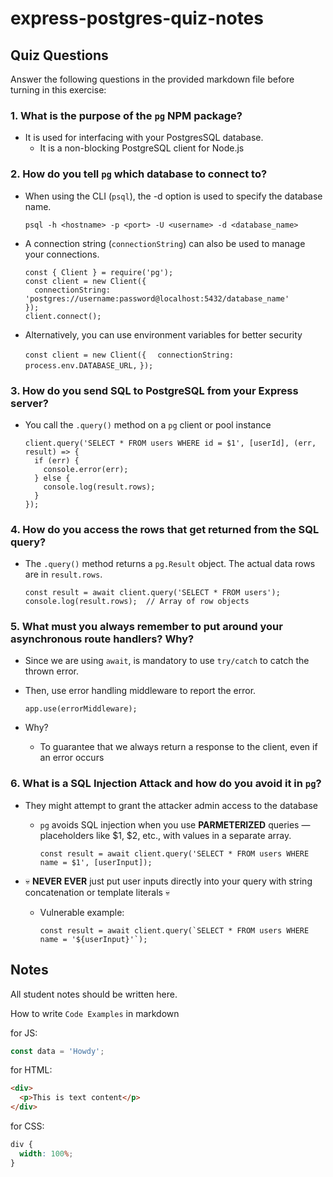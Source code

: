 # express-postgres-quiz-notes

## Quiz Questions

Answer the following questions in the provided markdown file before turning in this exercise:

### 1. What is the purpose of the `pg` NPM package?

- It is used for interfacing with your PostgresSQL database.
  - It is a non-blocking PostgreSQL client for Node.js

### 2. How do you tell `pg` which database to connect to?

- When using the CLI (`psql`), the -d option is used to specify the database name.

  `psql -h <hostname> -p <port> -U <username> -d <database_name>`

- A connection string (`connectionString`) can also be used to manage your connections.

  `const { Client } = require('pg');`
  <br>
  `const client = new Client({`
  <br>
  `  connectionString: 'postgres://username:password@localhost:5432/database_name'`
  <br>
  `});`
  <br>
  `client.connect();`

- Alternatively, you can use environment variables for better security

  `const client = new Client({`
  `  connectionString: process.env.DATABASE_URL,`
  `});`

### 3. How do you send SQL to PostgreSQL from your Express server?

- You call the `.query()` method on a `pg` client or pool instance

  `client.query('SELECT * FROM users WHERE id = $1', [userId], (err, result) => {`
  <br>
  `  if (err) {`
  <br>
  `    console.error(err);`
  <br>
  `  } else {`
  <br>
  `    console.log(result.rows);`
  <br>
  `  }`
  <br>
  `});`

### 4. How do you access the rows that get returned from the SQL query?

- The `.query()` method returns a `pg.Result` object. The actual data rows are in `result.rows`.

  `const result = await client.query('SELECT * FROM users');`
  <br>
  `console.log(result.rows);  // Array of row objects`

### 5. What must you always remember to put around your asynchronous route handlers? Why?

- Since we are using `await`, is mandatory to use `try/catch` to catch the thrown error.
- Then, use error handling middleware to report the error.

  `app.use(errorMiddleware);`

- Why?
  - To guarantee that we always return a response to the client, even if an error occurs

### 6. What is a SQL Injection Attack and how do you avoid it in `pg`?

- They might attempt to grant the attacker admin access to the database

  - `pg` avoids SQL injection when you use **PARMETERIZED** queries — placeholders like $1, $2, etc., with values in a separate array.

    `const result = await client.query('SELECT * FROM users WHERE name = $1', [userInput]);`

- 💀 **NEVER EVER** just put user inputs directly into your query with string concatenation or template literals 💀

  - Vulnerable example:

    `` const result = await client.query(`SELECT * FROM users WHERE name = '${userInput}'`); ``

## Notes

All student notes should be written here.

How to write `Code Examples` in markdown

for JS:

```javascript
const data = 'Howdy';
```

for HTML:

```html
<div>
  <p>This is text content</p>
</div>
```

for CSS:

```css
div {
  width: 100%;
}
```
